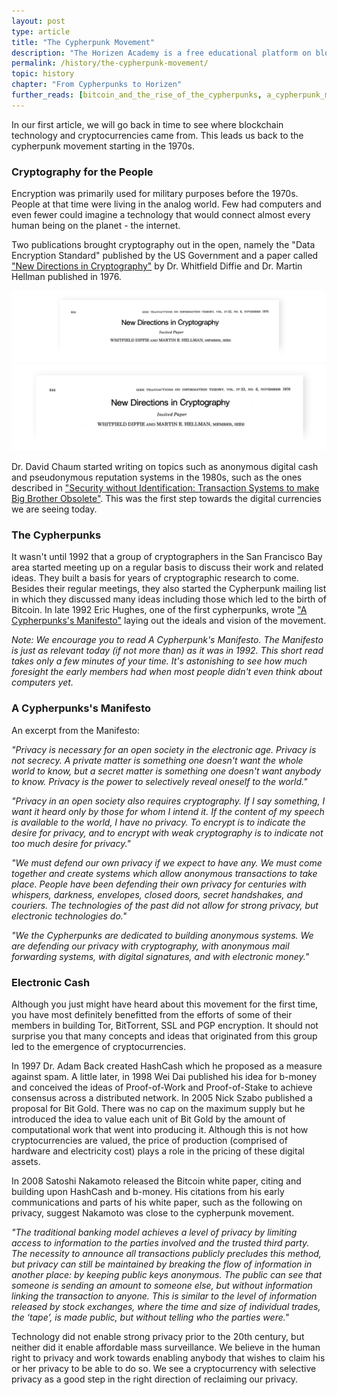 ```yaml
---
layout: post
type: article
title: "The Cypherpunk Movement"
description: "The Horizen Academy is a free educational platform on blockchain technology, cryptocurrency, and privacy. In this article, we discuss a group of computer scientists known as The Cypherpunks."
permalink: /history/the-cypherpunk-movement/
topic: history
chapter: "From Cypherpunks to Horizen"
further_reads: [bitcoin_and_the_rise_of_the_cypherpunks, a_cypherpunk_manifesto]
---
```


In our first article, we will go back in time to see where blockchain technology and cryptocurrencies came from. This leads us back to the cypherpunk movement starting in the 1970s.

### Cryptography for the People

Encryption was primarily used for military purposes before the 1970s. People at that time were living in the analog world. Few had computers and even fewer could imagine a technology that would connect almost every human being on the planet - the internet.

Two publications brought cryptography out in the open, namely the "Data Encryption Standard" published by the US Government and a paper called ["New Directions in Cryptography"](https://ee.stanford.edu/~hellman/publications/24.pdf) by Dr. Whitfield Diffie and Dr. Martin Hellman published in 1976.

![New directions](/assets/post_files/history/the-cypherpunk-movement/new_directions_D.jpg)
![New directions](/assets/post_files/history/the-cypherpunk-movement/new_directions_M.jpg)

Dr. David Chaum started writing on topics such as anonymous digital cash and pseudonymous reputation systems in the 1980s, such as the ones described in ["Security without Identification: Transaction Systems to make Big Brother Obsolete"](https://www.chaum.com/publications/Security_Wthout_Identification.html). This was the first step towards the digital currencies we are seeing today.

### The Cypherpunks

It wasn't until 1992 that a group of cryptographers in the San Francisco Bay area started meeting up on a regular basis to discuss their work and related ideas. They built a basis for years of cryptographic research to come. Besides their regular meetings, they also started the Cypherpunk mailing list in which they discussed many ideas including those which led to the birth of Bitcoin. In late 1992 Eric Hughes, one of the first cypherpunks, wrote ["A Cypherpunks's Manifesto"](https://www.activism.net/cypherpunk/manifesto.html) laying out the ideals and vision of the movement.

_Note: We encourage you to read A Cypherpunk's Manifesto. The Manifesto is just as relevant today (if not more than) as it was in 1992. This short read takes only a few minutes of your time. It's astonishing to see how much foresight the early members had when most people didn't even think about computers yet._ 

### A Cypherpunks's Manifesto

An excerpt from the Manifesto:

_"Privacy is necessary for an open society in the electronic age. Privacy is not secrecy. A private matter is something one doesn't want the whole world to know, but a secret matter is something one doesn't want anybody to know. Privacy is the power to selectively reveal oneself to the world."_

_"Privacy in an open society also requires cryptography. If I say something, I want it heard only by those for whom I intend it. If the content of my speech is available to the world, I have no privacy. To encrypt is to indicate the desire for privacy, and to encrypt with weak cryptography is to indicate not too much desire for privacy."_

_"We must defend our own privacy if we expect to have any. We must come together and create systems which allow anonymous transactions to take place. People have been defending their own privacy for centuries with whispers, darkness, envelopes, closed doors, secret handshakes, and couriers. The technologies of the past did not allow for strong privacy, but electronic technologies do."_

_"We the Cypherpunks are dedicated to building anonymous systems. We are defending our privacy with cryptography, with anonymous mail forwarding systems, with digital signatures, and with electronic money."_

### Electronic Cash

Although you just might have heard about this movement for the first time, you have most definitely benefitted from the efforts of some of their members in building Tor, BitTorrent, SSL and PGP encryption. It should not surprise you that many concepts and ideas that originated from this group led to the emergence of cryptocurrencies.

In 1997 Dr. Adam Back created HashCash which he proposed as a measure against spam. A little later, in 1998 Wei Dai published his idea for b-money and conceived the ideas of Proof-of-Work and Proof-of-Stake to achieve consensus across a distributed network. In 2005 Nick Szabo published a proposal for Bit Gold. There was no cap on the maximum supply but he introduced the idea to value each unit of Bit Gold by the amount of computational work that went into producing it. Although this is not how cryptocurrencies are valued, the price of production (comprised of hardware and electricity cost) plays a role in the pricing of these digital assets.

In 2008 Satoshi Nakamoto released the Bitcoin white paper, citing and building upon HashCash and b-money. His citations from his early communications and parts of his white paper, such as the following on privacy, suggest Nakamoto was close to the cypherpunk movement.

_"The traditional banking model achieves a level of privacy by limiting access to information to the parties involved and the trusted third party. The necessity to announce all transactions publicly precludes this method, but privacy can still be maintained by breaking the flow of information in another place: by keeping public keys anonymous. The public can see that someone is sending an amount to someone else, but without information linking the transaction to anyone. This is similar to the level of information released by stock exchanges, where the time and size of individual trades, the ‘tape’, is made public, but without telling who the parties were."_

Technology did not enable strong privacy prior to the 20th century, but neither did it enable affordable mass surveillance. We believe in the human right to privacy and work towards enabling anybody that wishes to claim his or her privacy to be able to do so. We see a cryptocurrency with selective privacy as a good step in the right direction of reclaiming our privacy.

